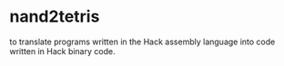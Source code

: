# nand2tetris
to translate programs written in the Hack assembly language into code written in Hack binary code.
